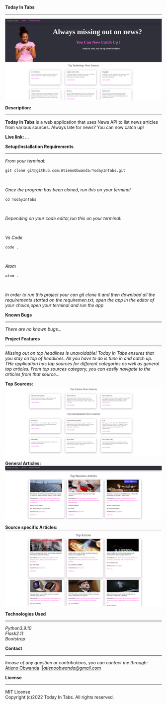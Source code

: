 **Today In Tabs**<br />
****
![Alt text](/screenshots/cover.png?raw=true "Optional Title")


**Description:**
****
**Today in Tabs** is a web application that uses News API to  list  news articles from various sources. Always late for news? You can now catch up!<br />

**Live link:**  *...* <br />


**Setup/Installation Requirements** 
****
*From your terminal:* <br />
```py
git clone git@github.com:AtienoObwanda/TodayInTabs.git
```
<br />

*Once the program has been cloned, run this on your terminal* <br />

```
cd TodayInTabs
```

<br />

*Depending on your code editor,run this on your terminal:* <br />

<br />

*Vs Code* <br />

```
code .
```
<br />

*Atom* <br />
```
atom .
```
<br />

*In order to run this project your can git clone it and then download all the requirements started on the requiremen.txt, open the app in the editor of your choice,open your terminal and run the  app*
<br />

**Known Bugs**
****
*There are no known bugs...*

**Project Features**
****
*Missing out on top headlines is unavoidable! Today In Tabs ensures that you stay on top of headlines. All you have to do is tune in and catch up. THe application has top sources for different categories as well as general top articles. From top sources category, you can easily navigate to the articles from that source...* <br />

**Top Sources:** <br />
![Alt text](/screenshots/source.png?raw=true "Optional Title")


**General Articles:**<br />
![Alt text](/screenshots/genArticles.png?raw=true "Optional Title")

**Source specific Articles:**
![Alt text](/screenshots/sourceArticles.png?raw=true "Optional Title")


**Technologies Used**
****

*Python3.9.10*<br />
*Flask2.11*<br />
*Bootstrap*<br />


**Contact**
****

*Incase of any question or contributions, you can contact me through:*
 [Atieno Obwanda](https://github.com/AtienoObwanda) ||*atienoobwanda@gmail.com* </br>


**License**
****
MIT License <br/>
Copyright (c)2022 Today In Tabs. All rights reserved.

